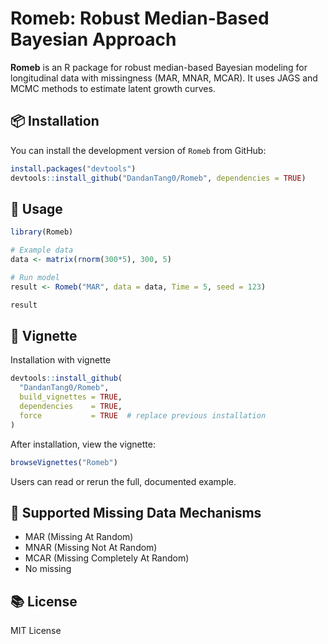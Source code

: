 # Romeb: Robust Median-Based Bayesian Approach

**Romeb** is an R package for robust median-based Bayesian modeling for longitudinal data with missingness (MAR, MNAR, MCAR). It uses JAGS and MCMC methods to estimate latent growth curves.

## 📦 Installation

You can install the development version of `Romeb` from GitHub:

```r
install.packages("devtools")
devtools::install_github("DandanTang0/Romeb", dependencies = TRUE)
```

## 🚀 Usage

```r
library(Romeb)

# Example data
data <- matrix(rnorm(300*5), 300, 5)

# Run model
result <- Romeb("MAR", data = data, Time = 5, seed = 123)

result
```

## 📖 Vignette

Installation with vignette

```r
devtools::install_github(
  "DandanTang0/Romeb",
  build_vignettes = TRUE,   
  dependencies    = TRUE,
  force           = TRUE  # replace previous installation
)
```

After installation, view the vignette:

```r
browseVignettes("Romeb")
```

Users can read or rerun the full, documented example.

## 🔧 Supported Missing Data Mechanisms

- MAR (Missing At Random)
- MNAR (Missing Not At Random)
- MCAR (Missing Completely At Random)
- No missing

## 📚 License

MIT License

